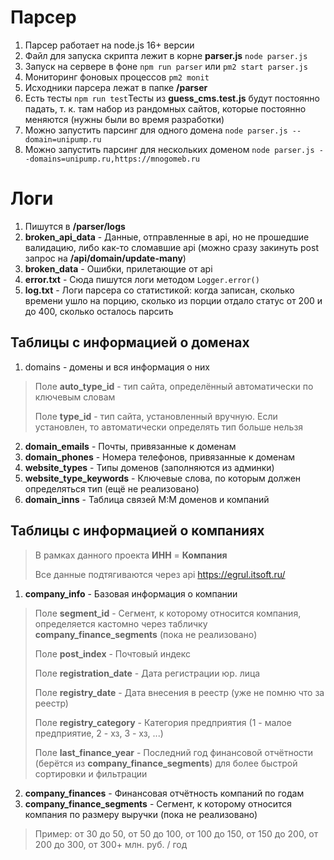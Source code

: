 # Парсер
1. Парсер работает на node.js 16+ версии
2. Файл для запуска скрипта лежит в корне **parser.js** ```node parser.js```
3. Запуск на сервере в фоне ```npm run parser``` или ```pm2 start parser.js```
4. Мониторинг фоновых процессов ```pm2 monit```
3. Исходники парсера лежат в папке **/parser**
4. Есть тесты ```npm run test```Тесты из **guess_cms.test.js** будут постоянно падать, т. к. там набор из рандомных сайтов, которые постоянно меняются (нужны были во время разработки)
5. Можно запустить парсинг для одного домена ```node parser.js --domain=unipump.ru```
6. Можно запустить парсинг для нескольких доменом ```node parser.js --domains=unipump.ru,https://mnogomeb.ru```

# Логи 
1. Пишутся в **/parser/logs**
2. **broken_api_data** - Данные, отправленные в api, но не прошедшие валидацию, либо как-то сломавшие api (можно сразу закинуть post запрос на **/api/domain/update-many**)
3. **broken_data** - Ошибки, прилетающие от api
4. **error.txt** - Сюда пишутся логи методом ```Logger.error()``` 
5. **log.txt** - Логи парсера со статистикой: когда записан, сколько времени ушло на порцию, сколько из порции отдало статус от 200 и до 400, сколько осталось парсить 

## Таблицы с информацией о доменах
1. domains - домены и вся информация о них
> Поле **auto_type_id** - тип сайта, определённый автоматически по ключевым словам
> 
> Поле **type_id** - тип сайта, установленный вручную. 
> Если установлен, то автоматически определять тип больше нельзя

2. **domain_emails** - Почты, привязанные к доменам
3. **domain_phones** - Номера телефонов, привязанные к доменам
4. **website_types** - Типы доменов (заполняются из админки)
5. **website_type_keywords** - Ключевые слова, по которым должен определяться тип (ещё не реализовано)
6. **domain_inns** - Таблица связей M:M доменов и компаний

## Таблицы с информацией о компаниях
> В рамках данного проекта **ИНН** = **Компания**
> 
> Все данные подтягиваются через api https://egrul.itsoft.ru/

1. **company_info** - Базовая информация о компании
> Поле **segment_id** - Сегмент, к которому относится компания, определяется кастомно через 
> табличку **company_finance_segments** (пока не реализовано)
> 
> Поле **post_index** - Почтовый индекс
> 
> Поле **registration_date** - Дата регистрации юр. лица
> 
> Поле **registry_date** - Дата внесения в реестр (уже не помню что за реестр)
> 
> Поле **registry_category** - Категория предприятия (1 - малое предприятие, 2 - хз, 3 - хз, ...)
> 
> Поле **last_finance_year** - Последний год финансовой отчётности (берётся из **company_finance_segments**)
> для более быстрой сортировки и фильтрации

2. **company_finances** - Финансовая отчётность компаний по годам
3. **company_finance_segments** - Сегмент, к которому относится компания по размеру выручки (пока не реализовано)
> Пример: от 30 до 50, от 50 до 100, от 100 до 150, от 150 до 200, от 200 до 300, от 300+ млн. руб. / год

